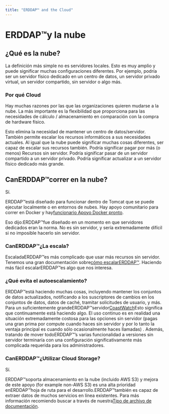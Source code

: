 ```yaml
---
title: "ERDDAP™ and the Cloud"
---
```

# ERDDAP™y la nube

## ¿Qué es la nube?

La definición más simple no es servidores locales. Esto es muy amplio y puede significar muchas configuraciones diferentes. Por ejemplo, podría ser un servidor físico dedicado en un centro de datos, un servidor privado virtual, un servidor compartido, sin servidor o algo más.

### Por qué Cloud

Hay muchas razones por las que las organizaciones quieren mudarse a la nube. La más importante es la flexibilidad que proporciona para las necesidades de cálculo / almacenamiento en comparación con la compra de hardware físico.

Esto elimina la necesidad de mantener un centro de datos/servidor. También permite escalar los recursos informáticos a sus necesidades actuales. Al igual que la nube puede significar muchas cosas diferentes, ser capaz de escalar sus recursos también. Podría significar pagar por más (o menos) Recursos sin servidor. Podría significar pasar de un servidor compartido a un servidor privado. Podría significar actualizar a un servidor físico dedicado más grande.

## CanERDDAP™correr en la nube?

Sí.

ERDDAP™está diseñado para funcionar dentro de Tomcat que se puede ejecutar localmente o en entornos de nubes. Hay apoyo comunitario para correr en Docker y hay[funcionario Apoyo Docker pronto](https://github.com/ERDDAP/erddap/blob/main/DOCKER.md).

Eso dijo:ERDDAP™fue diseñado en un momento en que servidores dedicados eran la norma. No es sin servidor, y sería extremadamente difícil si no imposible hacerlo sin servidor.

### CanERDDAP™¿La escala?

EscaladaERDDAP™es más complicado que usar más recursos sin servidor. Tenemos una gran documentación sobre[cómo escalarERDDAP™](https://erddap.github.io/docs/server-admin/scaling). Haciendo más fácil escalarERDDAP™es algo que nos interesa.

### ¿Qué evita el autoescalamiento?

ERDDAP™está haciendo muchas cosas, incluyendo mantener los conjuntos de datos actualizados, notificando a los suscriptores de cambios en los conjuntos de datos, datos de caché, tramitar solicitudes de usuario, y más. Para un suficientemente grandeERDDAP™servidor[CoastWatch](https://coastwatch.pfeg.noaa.gov/erddap/index.html)Esto significa que continuamente está haciendo algo. El uso continuo es en realidad una situación extremadamente costosa para las opciones sin servidor (pagas una gran prima por compute cuando haces sin servidor y por lo tanto la ventaja principal es cuando sólo ocasionalmente haces llamadas) . Además, tratando de mover todoERDDAP™’s varias funcionalidad a versiones sin servidor terminaría con una configuración significativamente más complicada requerida para los administradores.

### CanERDDAP™¿Utilizar Cloud Storage?

Sí.

ERDDAP™soporta almacenamiento en la nube (incluido AWS S3) y mejora de este apoyo (for example non-AWS S3) es una alta prioridad enERDDAP™hoja de ruta para el desarrollo.ERDDAP™también es capaz de extraer datos de muchos servicios en línea existentes. Para más información recomiendo buscar a través de nuestra[Tipo de archivo de documentación](https://erddap.github.io/docs/server-admin/datasets#detailed-descriptions-of-dataset-types).
